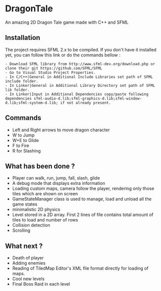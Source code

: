 # DragonTale

An amazing 2D Dragon Tale game made with C++ and SFML

## Installation

The project requires SFML 2.x to be compiled. If you don't have it installed yet, you can follow this link or do the commands bellow :
```
- Download SFML library from http://www.sfml-dev.org/download.php or clone their git https://github.com/SFML/SFML
- Go to Visual Studio Project Properties.
- In C/C++|General in Additional Include Libraries set path of SFML include folder.
- In Linker|General in Additional Library Directory set path of SFML lib folder.
- In Linker|Input in Additional Dependencies copy/paste following dependencies sfml-audio-d.lib;sfml-graphics-d.lib;sfml-window-d.lib;sfml-system-d.lib; if not already present.

```
## Commands

- Left and Right arrows to move dragon character
- W to Jump
- W+E to Glide
- F to Fire
- R for Slashing

## What has been done ?

* Player can walk, run, jump, fall, slash, glide
* A debug mode that displays extra information
* Loading custom maps, camera follow the player, rendering only those tiles which are shown on screen
* GameStateManager class is used to manage, load and unload all the game states
* minimalistic 2D physics
* Level stored in a 2D array. First 2 lines of file contains total amount of tiles to load and number of rows
* Collision detection
* Scrolling

## What next ?

* Death of player
* Adding enemies
* Reading of TiledMap Editor's XML file format directly for loading of maps.
* Cool new levels
* Final Boss Raid in each level
